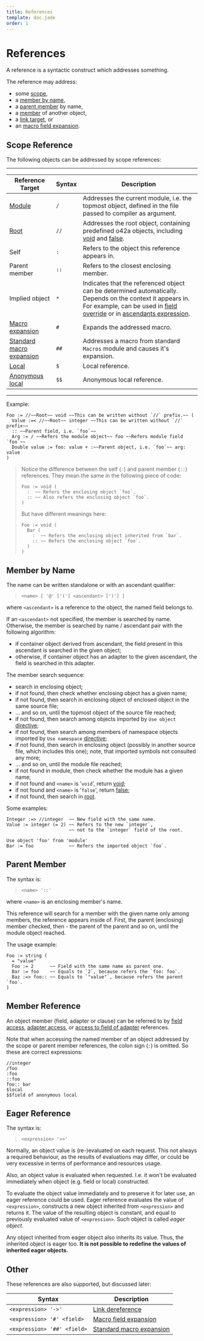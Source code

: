 ```yaml
---
title: References
template: doc.jade
order: 1
---
```


References
==========
<!--
Copyright (C) 2010-2014 Ruslan Lopatin.
Permission is granted to copy, distribute and/or modify this document
under the terms of the GNU Free Documentation License, Version 1.3
or any later version published by the Free Software Foundation;
with no Invariant Sections, no Front-Cover Texts, and no Back-Cover Texts.
A copy of the license is included in the section entitled "GNU
Free Documentation License".
-->

A reference is a syntactic construct which addresses something.

The reference may address:

* some [scope](#scope-reference),
* a [member by name](#member-by-name),
* a [parent member](#parent-member) by name,
* a [member](#member-reference) of another object,
* a [link target](../core/links.html#link-dereferencing), or
* an [macro field expansion](../core/macros.html#macro-field-expansion).


Scope Reference
---------------

The following objects can be addressed by scope references:

---------------------

| Reference Target             | Syntax | Description
|------------------------------|--------|-------------
| [Module][]                   | `/`    | Addresses the current module, i.e. the topmost object, defined in the file passed to compiler as argument.
| [Root][]                     | `//`   | Addresses the root object, containing predefined o42a objects, including [void][] and [false][].
| Self                         | `:`    | Refers to the object this reference appears in.
| Parent member                | `::`   | Refers to the closest enclosing member.
| Implied object               | `*`    | Indicates that the referenced object can be determined automatically. Depends on the context it appears in. For example, can be used in [field override][] or in [ascendants expression][].
| [Macro expansion][]          | `#`    | Expands the addressed macro.
| [Standard macro expansion][] | `##`   | Addresses a macro from standard `Macros` module and causes it's expansion.
| [Local][]                    | `$`    | Local reference.
| [Anonymous local][]          | `$$`   | Anonymous local reference.

[Module]:                   ../core/index.html#module
[Root]:                     ../core/index.html#root
[void]:                     ../core/index.html#void
[false]:                    ../core/index.html#false
[field override]:           ../objects/propagation.html#implied-scope-usage
[ascendants expression]:    ../objects/samples.html#implied-scope-usage
[Macro expansion]:          ../core/macros.html#macro-expansion
[Standard macro expansion]: ../core/macros.html#standard-macro-expansion
[Local]:                    ../sentences/locals.html#accessing-locals
[Anonymous local]:          ../sentences/locals.html#anonymous-local

---------------------

Example:
```o42a
Foo := //~~Root~~ void ~~This can be written without `//` prefix.~~ (
  Value :=< //~~Root~~ integer ~~This can be written without `//` prefix~~
  :: ~~Parent field, i.e. `foo`~~
  Arg := / ~~Refers the module object~~ foo ~~Refers module field `foo`~~
  Double value := foo: value + :~~Parent object, i.e. `foo`~~ arg: value
)
```

> Notice the difference between the self (`:`) and parent member (`::`)
> references. They mean the same in the following piece of code:
> ```o42a
> Foo := void (
>   :  ~~ Refers the enclosing object `foo`.
>   :: ~~ Also refers the enclosing object `foo`.
> )
> ```
>
> But have different meanings here:
> ```o42a
> Foo := void (
>   Bar (
>     :  ~~ Refers the enclosing object inherited from `bar`.
>     :: ~~ Refers the enclosing object `foo`.
>   )
> )
> ```


Member by Name
--------------

The name can be written standalone or with an ascendant qualifier:

> `<name> [ '@' ['('] <ascendant> [')'] ]`

where `<ascendant>` is a reference to the object, the named field belongs to.

If an `<ascendant>` not specified, the member is searched by name. Otherwise,
the member is searched by name / ascendant pair with the following algorithm:

* if container object derived from ascendant, the field present in this
  ascendant is searched in the given object;
* otherwise, if container object has an adapter to the given ascendant, the
  field is searched in this adapter.

The member search sequence:

* search in enclosing object;
* if not found, then check whether enclosing object has a given name;
* if not found, then search in enclosing object of enclosed object in the same
  source file;
* ... and so on, until the topmost object of the source file reached;
* if not found, then search among objects imported by `Use object`
  [directive](/docs/core/index.html#directives);
* if not found, then search among members of namespace objects imported by
  `Use namespace` [directive](/docs/core/index.html#directives);
* if not found, then search in enclosing object (possibly in another source
  file, which includes this one); note, that imported symbols not consulted
  any more;
* ... and so on, until the module file reached;
* if not found in module, then check whether the module has a given name;
* if not found and `<name>` is '`void`', return [void][];
* if not found and `<name>` is '`false`', return [false][];
* if not found, then search in [root][].

Some examples:
```o42a
Integer :=> //integer  ~~ New field with the same name.
Value := integer (= 2) ~~ Refers to the new `integer`,
                       ~~ not to the `integer` field of the root.
```

```o42a
Use object 'foo' from 'module'
Bar := foo             ~~ Refers the imported object `foo`.
```

Parent Member
-------------

The syntax is:

> `<name> '::'`

where `<name>` is an enclosing member's name.

This reference will search for a member with the given name only among members,
the reference appears inside of. First, the parent (enclosing) member checked,
then - the parent of the parent and so on, until the module object reached.

The usage example:
```o42a
Foo := string (
  = "value"
  Foo := 2      ~~ Field with the same name as parent one.
  Bar := foo    ~~ Equals to `2`, because refers the `foo: foo`.
  Baz :=> foo:: ~~ Equals to `"value"`, because refers the parent `foo`.
)
```

Member Reference
----------------

An object member (field, adapter or clause) can be referred to by
[field access](../objects/fields.html#field-access),
[adapter access](../objects/adapters.html#adapter-access),
or [access to field of adapter](../objects/adapters.html#access-to-the-field-of-adapter)
references.

Note that when accessing the named member of an object addressed by the scope
or parent member references, the colon sign (`:`) is omitted. So these are
correct expressions:
```o42a
//integer
/foo
:foo
::foo
foo:: bar
$local
$$field of anonymous local
```

Eager Reference
---------------

The syntax is:

> `<expression> '>>'`

Normally, an object value is (re-)evaluated on each request. This not always a
required behaviour, as the results of evaluations may differ, or could be very
excessive in terms of performance and resources usage.

Also, an object value is evaluated when requested. I.e. it won't be evaluated
immediately when object (e.g. field or local) constructed.

To evaluate the object value immediately and to preserve it for later use, an
eager reference could be used. Eager reference evaluates the value of
`<expression>`, constructs a new object inherited from `<expression>` and
returns it. The value of the resulting object is constant, and equal to
previously evaluated value of `<expression>`. Such object is called
_eager object_.

Any object inherited from eager object also inherits its value.
Thus, the inherited object is eager too.
**It is not possible to redefine the values of inherited eager objects.**


Other
-----

These references are also supported, but discussed later:

| Syntax                      | Description                  |
|-----------------------------|------------------------------|
| `<expression> '->'`         | [Link dereference][]         |
| `<expression> '#' <field>`  | [Macro field expansion][]    |
| `<expression> '##' <field>` | [Standard macro expansion][] |

[Link dereference]: ../core/links.html#link-dereference
[Macro field expansion]: ../core/macros.html#macro-field-expansion
[Standard macro expansion]: ../core/macros.html#standard-macro-expansion

